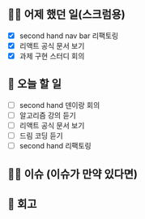 ## ✍🏻 어제 했던 일(스크럼용)

- [X] second hand nav bar 리팩토링
- [X] 리액트 공식 문서 보기
- [x] 과제 구현 스터디 회의

## 📑 오늘 할 일

- [ ] second hand 덴이랑 회의
- [ ] 알고리즘 강의 듣기
- [ ] 리액트 공식 문서 보기
- [ ] 드림 코딩 듣기
- [ ] second hand 리팩토링

## 🙏🏻 이슈 (이슈가 만약 있다면)

## 💬 회고
